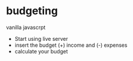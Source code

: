 # budgeting
vanilla javascrpt

- Start using live server
- insert the budget (+) income and (-) expenses
- calculate your budget
